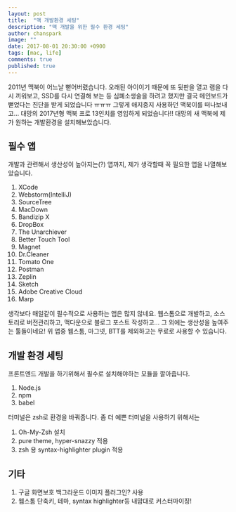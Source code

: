 ```yaml
---
layout: post
title:  "맥 개발환경 세팅"
description: "맥 개발을 위한 필수 환경 세팅"
author: chanspark
image: ""
date: 2017-08-01 20:30:00 +0900
tags: [mac, life]
comments: true
published: true
---
```


2011년 맥북이 어느날 뻗어버렸습니다. 오래된 아이이기 때문에 또 뒷판을 열고 램을 다시 끼워보고, SSD를 다시 연결해 보는 등 심폐소생술을 하려고 했지만 결국 메인보드가 뻗었다는 진단을 받게 되었습니다 ㅠㅠㅠ 그렇게 애지중지 사용하던 맥북이를 떠나보내고... 대망의 2017년형 맥북 프로 13인치를 영입하게 되었습니다!! 대망의 새 맥북에 제가 원하는 개발환경을 설치해보았습니다.


## 필수 앱 
개발과 관련해서 생산성이 높아지는(?) 앱까지, 제가 생각할때 꼭 필요한 앱을 나열해보았습니다.

1. XCode
2. Webstorm(IntelliJ)
3. SourceTree
4. MacDown
5. Bandizip X
6. DropBox
7. The Unarchiever
8. Better Touch Tool
9. Magnet
10. Dr.Cleaner
11. Tomato One
12. Postman
13. Zeplin
14. Sketch
15. Adobe Creative Cloud
16. Marp

생각보다 매일같이 필수적으로 사용하는 앱은 많지 않네요. 웹스톰으로 개발하고, 소스토리로 버전관리하고, 맥다운으로 블로그 포스트 작성하고... 그 외에는 생산성을 높여주는 툴들이네요! 위 앱중 웹스톰, 마그넷, BTT를 제외하고는 무료로 사용할 수 있습니다.

## 개발 환경 세팅
프론트엔드 개발을 하기위해서 필수로 설치해야하는 모듈을 깔아줍니다.

1. Node.js
2. npm
3. babel

터미널은 zsh로 환경을 바꿔줍니다. 좀 더 예쁜 터미널을 사용하기 위해서는 

1. Oh-My-Zsh 설치
2. pure theme, hyper-snazzy 적용
3. 	zsh 용 syntax-highlighter plugin 적용

## 기타
1. 구글 화면보호 백그라운드 이미지 플러그인? 사용
2. 웹스톰 단축키, 테마, syntax highlighter등 내맘대로 커스터마이징!






